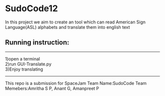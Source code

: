 # SudoCode12
In this project we aim to create an tool which can read American Sign Language(ASL) alphabets and translate them into english text

## Running instruction:
---
1)open a terminal  
2)run GUI-Translate.py  
3)Enjoy translating  

---
This repo is a submission for SpaceJam
Team Name:SudoCode
Team Memebers:Amritha S P, Anant G, Amanpreet P